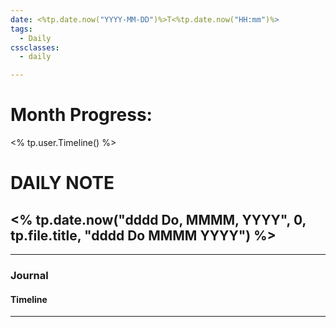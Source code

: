 ```yaml
---
date: <%tp.date.now("YYYY-MM-DD")%>T<%tp.date.now("HH:mm")%>
tags:
  - Daily
cssclasses:
  - daily

---
```

# Month Progress:
<% tp.user.Timeline() %>
# DAILY NOTE
## <% tp.date.now("dddd Do, MMMM, YYYY", 0, tp.file.title, "dddd Do MMMM YYYY") %>
***
### Journal

#### Timeline 

***


